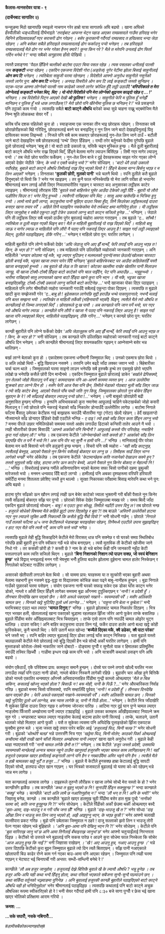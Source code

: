 **कैलास-मानसरोवर यात्रा - ९**

**(दार्चेनबाट सागातिर २)**

फन्सुङमा मिठो खानापछि रमाइलो नाचगान गरेर हाम्रो यात्रा सागातर्फ अघि बढ्यो ।
खाना अघिको हँस्यौलीको धङ्धञीलाई दीर्घभाइले *'तराईबाट आफन्त भेट्न पहाड आएका
रामप्रसादले गाउँमा हरिदाइ भनेर चिनिने हरिप्रसादकहाँ गएर सरासरी ढोग गरेछन् । बसेर
कुराकानी गर्दैगर्दा रामप्रसाद त हरिप्रसाद भन्दा जेठा रहेछन् । अनि बसेका सबैले हरिदाइले
रामप्रसादलाई ढोग फर्काउनु पर्‍यो भनेछन् । तब हरिदाइले रामप्रसादलाई मैले ढोग गर भनेर
गरेका हैनन् क्यारे ! कुन्त किन गरे ? मैले त मरेपनि उनलाई ढोग फिर्ता गर्दिन भनेथे रे !\'*
भन्दा सबैको अनुहारमा हाँसो पोखियो ।

त्यस्तै प्रसङ्गमा *'पैदल हिँडिने चल्तीको बाटोमा एउटा चिया पसल रहेछ । त्यस पसलका
धनीलाई पाल्सी नाम **कङ्कटी** भन्दा रहेछन् । एकदिन एकजना विदेशी गोरा (अङ्ग्रेज)
पुगेर पेटीमा झोला बिसाई साहुनीलाई **ओन कप टि** भनेछन् । त्यतिबेला साहुजी घरमा
रहेनछन् । विदेशीले आफ्नो अनुरोध साहुनीले नसुनेको जस्तो लागेर पुन: **ओन कप टि** भनेछन् ।
अनपढ विचरीले ओन कप टि लाई कङ्कटी जस्तो सुनिछन् । पटक-पटक आफ्ना लोग्नेको पाल्सी
नाम काढेको जस्तो लागेर क्रोधित हुँदै लट्ठी उठाउँदै **'वरिपरिकाले त मेरा लोग्नेलाई
कङ्कटी भनेका थिए, थिए । यो मोरो विदेशीले पनि मेरा लोग्नेको क्षुद्रनाम काढ्दो रहेछ ए
\... !\'** भनिछन् । तब विदेशीले पिट्न आएको देखी **ओ फुलिस !** भनेछन् । साहुनीले
फेरि म पुलिस हुँ भनेझैँ मानिछन् र पुलिस हुँ भन्ने धाक लगाउँछस् !? मेरो छोरो पनि खैरेनीमा
पुलिस छ भनिछन् रे !\'* भन्ने प्रसङ्गले पनि ठट्टाको काम गर्‍यो । त्यसपछि सबैले **बाटो
काट्ने औषधि** बारेको कथा सुन्ने चाहना राख्नु भएबमोजिम मैले निम्न श्रुति लोककथा सेयर गरेँ
।

करिब पाँच दशक पहिलेको कुरा हो । स्याङ्जामा एक जनाका तीन भाइ छोराहरू रहेछन् ।
तिनताका सबै छोराछोरीहरूको बिहे गरिदिनु, छोराहरूलाई बस्ने घर बनाइदिनु र नुन लिन
जाने बाटो देखाइदिनुलाई पितृ दायित्वका रूपमा लिइन्थ्यो । निजले पनि सबै काम सकाएर
छोराहरूलाई नुन-तेल लिन जाने ठाउँ - बटौली जाने बाटो देखाइदिन सबै छोराहरूलाई
\'पन्थे\' लिएर हिँडेछन् । राम्दी तरेर बर्तुनको फेदीमा पुगेपछि बुढाले ठूलो छोरालाई भनेछन्
\'बाबु हो ! यो बाटो ठाडै उकालो छ, यत्तिकै चढ्न मुस्किल हुन्छ । मैले ठूली बुहारीलाई
बाटो काट्ने औषधि भनेर राख्न दिएको थिएँ, हिँड्ने बेलामा मागेर ल्याउन बिर्सिएछ । तिमी
गएर मागेर ल्याउनु पर्‍यो ।\' तब जेठो छोरा घरतिर फर्केछन् । नुन-तेल लिन बाजे र दुई
देवरहरूसाथ साइत गरेर गएका लोग्ने आएको देखेर जेठीले *\'किन, के भयो र एक्लै फर्कनु भयो
?\'* भनेर सोधिछन् । *'बाटो धेरै ठाडो उकालो पर्दोरहेछ, बुबाले बाटो काट्ने औषधि
तिमीलाई राख्न दिनु भएको थियो रे ! हिँड्ने बेलामा माग्न बिर्सनु भएछ र म लिन आएको\'*
भनेछन् । तिनताका **\'कुलकी छोरी, मुलको पानी**\' भन्ने चलनै थियो । रपनि ठूलीले कतै
बुढाले दिनुभएको पो थियो कि ? भनेर गम खाइछन् । तर कुनै फाल ननिस्केपछि यो मेरा लागि
परीक्षा हो भन्ठानेर श्रीमानलाई बस्न लगाई आँसी लिएर नियालाघारीतिर गइछन् र चारवटा
कद अनुसारका लट्ठीहरू काटेर ल्याइछन् । श्रीमानलाई लौराहरू दिँदै *\'बुवाले यसो बाहिरफेर
घुमेर आउँदा टेकेको लट्ठी दिँदै - बुहारी यो लौरो पल्हीतिर सिउर त ! भनेर दिनु हुन्थ्यो ।
त्यसैगरी राखिएका पनि थिए । सासु आमा खसेपछि म भित्रिया हुनु पर्‍यो । लामो माघे झरी
लाग्दा, कट्कुरोमा पानी चुहिएर दाउरा चिसा हुँदा, तिनै सिउरेका लट्ठीहरूलाई दाउरा
बनाएर खाना तयार परेँ । अहिले तिनै पठाइदिन नसकेकोमा मेरो तर्फबाट क्षमा मागिदिनु
होला । यी लट्ठीहरू लिएर जानुहोस् र सबैले एकुन्टा लट्ठी टेकेर उकालो लाग्नु बाटो काट्न
सजिलो हुनेछ \...\'* भनिछन् । जेठाले पनि ती लट्ठीहरू लिएर सबै भएको ठाउँमा पुगेर
बुवालाई व्यहोरा अवगत गराएछन् । तब बुढाले *\'ए\... साँच्चै ! त्यतिबेला त ठूली माइत
गएकी थिइन् बरा ! मैले त माहिली बुहारीलाई पो राख्न दिएको थिएँ । माहिलो बाबु जाऊ
र मागेर ल्याऊ त माहिलीले पनि लौरी नै पठाए पनि नकराई लिएर आउनु है ! साइत गर्दा
लट्ठी ल्याइएको थिएन, ठूलीले पठाइदिइछन्, ठीकै गरिन् \...\'* भनेछन् र माहिलो छोरा
पुन: घरतिर लागेछन् ।

माहिली बुहारीले पनि लोग्ने फर्केको देखेर *\'अघि जेठाजू पनि आए झैँ मान्थेँ, फेरि तपाइँ पनि
आउनु भएछ त ! किन, के भएर हो ?\'* भनी सोधिछन् । तब माहिलाले पनि उल्लिखितै
व्यहोराको जानकारी गराएछन् । अनि माहिलीले *'भण्डार कोठामा गई मकै, भट्ट ल्याएर
भुटिछन् र मलमलको पुरानो/सफा छेउलो/खोलका चारवटा झोली बनाई मकै, भट्टका खाजा तयार
पारेर दिँदै भनिछन् \'बुवाले बाहिरफेरबाट घर आउँदा कहिलेकाहिँ यस्तै खाजा बनाइएको हुन्थ्यो
। तब बुवाले खै लेऊ त ति खाजा ! कोटका खल्तीमा राखेर खेततिर पानी मिलाउन जान्छु, यी
खाजा टोक्दै-टोक्दै हिँड्दा बाटो काटेको पनि चाल पाइँदैन, पेट पनि अघाउँछ \...
भन्नुहुन्थ्यो । भारीमा राखिएको सातु लगायतको खाना बाटो हिँड्दा खाने कुरा पनि भएन ।
यी मकै, भट्टका खाजा बनाइदिएकीछु; टोक्दै-टोक्दै उकालो लाग्नु सजिलै बाटो काटिनेछ
\...\'* भन्दै खाजाका पोका दिएर पठाइछन् । माहिलाले पनि लगेर श्रीमतीको व्यहोरा
जानकारी गराउँदै सबैलाई एकुन्टा पोका दिएछन् । त्यसपछि त बुढाले खाटी कुरा सम्झेजस्तै गरेर
*\'ए\...बाबु हो ! बुढेसकाल लागेपछि सुद्दी हराउँछ भन्थे पाकापुरानाले; नभन्दै मलाई पनि
बल्ल सम्झना भयो । त्यतिखेर त माहिली तर्केकी (महिनावारी भएकी) थिइन्, त्यसैले मैले त्यो
औषधि त कान्छीलाई पो जिम्मा लगाएको थिएँ । छोराहरूले दु:ख पायौ । अब कान्छाले पनि
जान पर्ने भयो, घर गएर त्यो औषधि मागेर ल्याऊ । कान्छीले पनि लौरी र खाजा नै पठाए
पनि नकराई लिएर आउनु है ! साइत गर्दा खाजा पनि ल्याइएको थिएन, माहिलीले
पठाइदिइछन्, ठीकै गरिन् \...\'* भनेछन् र कान्छो छोरा पुन: घरतिर लागेछन् ।

कान्छी बुहारीले पनि लोग्ने फर्केको देखेर *\'अघि जेठाजूहरू पनि आए झैँ मान्थेँ, फेरि तपाइँ
पनि आउनु भएछ त ! किन, के भएर हो ?\'* भनी सोधिछन् । तब कान्छले पनि उल्लिखित
व्यहोराको जानकारी गराई बाटो काट्ने औषधि दिन भनेछन् । अनि कान्छीले श्रीमानलाई
लिएर शयनकक्षतिर गइछन् र आम्नेसाम्ने बसेर भन्न थालिछन् -

बर्खा लाग्ने बेलाको कुरा हो । एकादेशमा एकजना धनीमानी जिम्मुवाल थिए । उनको एकमात्र
छोरा थियो । उ अलि लठेब्रो थियो - बुद्धि खियाउन नसक्ने । तरपनि उमेर बढ्दै जाँदा
लक्का जवान भयो । बिहेबारीका चर्चा चल्न थाले । जिम्मुवालको घरमा साइनो लाउन भनेपछि
सबै हुरुक्कै हुन्थे तर एकमुखे छोरो भएपनि लठेब्रो छ भनेपछि कसैले छोरी दिन मान्दैनथे । एकदिन
जिम्मुवाल बुढाले छोरालाई डाकेर *\'बर्खाले ढेपिसक्यो, नुन तेलको जोहो मिलाउनु पर्ने बाबु
! कामदारहरू पनि आ-आफ्नै काममा व्यस्त छन् । आज उल्लेरीमा शुक्रबारे हाट लाग्ने दिन हो ।
मसँग फेरि आज पैसा पनि छैन, तिमीले भेडाको गोठबाट मुली साँढ लिएर जाऊ र त्यो साँढ
काटेर बेच्नु, आएको पैसाले पाँच पाथी जति नुन किन्नु, जिम्मुवालका छोराले नुन बोकेर हिँड्न
सुहाएन के रे ! त्यै साँढलाई बोकाएर ल्याउनु पर्‍यो छोरा !\...\'* भनेछन् । धनी बाबुको
छोराछोरी बढी अनुशासित हुन्छन् भनिन्छ । हुनपनि अभिभावकको कुरा नमानेमा आफूलाई चाहिने
पकेटखर्चको जोहो कसरी मिलाउनु र ! त्यो छोराले पनि नकराई भेडाको साँढ निकालेर
डोर्‍याउँदै उल्लेरीतिर लागेछ । बाटोमा निगाले फाँटमा बैँसालु उमेरका केटीहरू गाई बाख्राहरू
चराउँदै चौतारीमा गट्टा (गोटा) खेल्दै रहेछन् । हेर्दै खाइलाग्दो नौजवानले साँढ डोर्‍याएर
हिँडेको देखी एउटीले भनिछ - *ए दाइ ! त्यो हाम्रो साँढ लिएर कता हिँड्न लाग्नु भयो ?*
मनमा पीरले उछार नमिलिरहेको समयमा यस्तो आक्षेप लगाउँदा ढिटाको कन्सिरी तातेर आउने नै
भयो । त्यही चौतारीको छेउमा बिसाउँदै *\'आफ्नो अर्काको पनि चिन्दैनौ ? आफूलाई कस्तो
पीर परिरहेछ; नचाहिने कुरा गर्दा रहेछन् लौ !\'* भनेछ । तब एकजना केटीले
*\'लोग्नेमान्छेको जातै कस्तो हो ? आर्काको साँढ लिन पाएपछि पीर त पर्ने नै भयो नि !
अरू पनि पीर भए सुनौँ न हामी पनि \...!\'* भनिछ । मानिसलाई पीर परेका बेलामा मन
कतै बिसायो भने पनि हलुङ्गो हुन्छ भन्छन् । विचरो पनि सबै व्यहोरा - *\'यही साँढ
काट्नुछ, त्यसैलाई बेच्नुछ, आएको पैसाले नुन किनेर यसैलाई बोकाएर घर लग्नु छ । तिमीहरू साढँ
लिएर भाग्न लागेको भन्छौ\'* भनेर ओकेलेछ । तब एकजना केटीले *\'केटामान्छेहरू कति नजानेको
देखाउन सक्ने हुन् ? तस्तो भुतुल्लो साँढ रहेछ, हाटमा लगेर ऊन काटेर बेच्यो, आउने पैसाले नुन
किनेर बोकाए त भैहाल्यो नि ! \...\'* भनिछ । विचरोलाई प्रचण्ड गर्मीले असिनापासिन
भएको बेलामा सफा चिसो पानीको दहमा डुबुल्की मारेजस्तो भयो । मनमन धन्यवाद दिँदै बाटो
लाग्यो । हामीलाई पनि अबका दृश्यहरूमा वरिपरि हरियाली समेटिँदा मनमा शितलता
प्रवेशिए जस्तै हुन थाल्यो । सुरक्षा निकायका परीक्षामा बिसाइ मारेपनि कथा भने पुन: अघि
बढ्यो ।

हाटमा पुगेर साँढको ऊन खौरन लगाई त्यही ऊन बेचेर काटेको ज्याला भुक्तानी गरी बाँकी
पैसाले नुन किनेर त्यसै साँढलाई बोकाएर साँझ घर पुग्यो । छोराको विवेक देखेर जिम्मुवालबा
मख्ख परे । समय बित्दै जाँदा एकदिन बुढाले छोरालाई सोध्छन् - *बाबु ! म एउटा कुरा
सोध्छु, तिमीले नढाँटी उत्तर दिनु ल !* तब छोराले भन्छ - *हजुरले सोधेको विषयमा मैले
कहिले झुटो उत्तर दिएकोछु र बुवा ?!* तब बाउले *\'अस्तिनै उल्लेरीको हाटमा गएर नुन
ल्याउने जुक्ति आफैँ निकाल्यौ कि कसैले बुद्धि पैँचो दियो ?\'* भनी सोधनी गर्छन् । छोराले
*'निगाले गाउँ तलको फाँटमा ४/५ जना केटीहरूले भेडाबाख्रा चराइरहेका रहेछन्, तिनैमध्ये
एउटीले उपाय सुझाइदिइन् र हाट गएर मैले पनि त्यसै गरेँ, काम पनि फत्ते भयो\'* भनेछ ।

त्यसपछि बुढाले तेही बुद्धि सिकाइदिने केटीले मेरो विरासत् धान्न पनि सक्नेछ र यो घरको
समग्र स्थितिबोध गरेपछि हाम्री बुहारी हुन पनि स्वीकार गर्छे भन्ने सोच बनाएछन् । त्यसै
मुताविक ती केटीको खोजीमा जाने निधो गरे । तर कसकी छोरी हो ? कस्ती छे ? नाम के हो
भन्ने बारेमा केही पनि जानकारी नहुँदा केटी पत्तालगाउने काम त्यत्ति सजिलो थिएन । बुढाले
**\'बिना निशानको निशान त्यो पाउन सक्छ, जो स्वयं बेनिशान हुन्छ\'** भन्ने विद्वात्
भनाइलाई मनन गरी भेषभुषा भनौँ हुलिया बदलेर झोलामा दुईमाना चामल हालेर निस्केछन् र
निगालेको फाँटबाट गाउँतिर लागेछन् ।

असारको खेतीपाती लगाउने बेला थियो । सो याममा प्राय: घरहरूमा या त सुत्कोरी भएका
बुहारी अथवा मेलामा सहभागी हुन नसक्ने वृद्ध-वृद्धा वा विद्यालयमा कोचिङ कक्षा पढ्ने
बाबु-नानीहरू हुन्छन् । बुढा निगाले गाउँको पुछारको घरमा पसेछन् । संयोग एकजना नानी
घरको सफाइ सकेर एक डोका घाँस काट्न भनेर डोको, नाम्लो र आँसी लिएर हिँड्नै लागेका
समयमा बुढा आँगनमा टुपुल्किएछन् र *\'नानी ! म प्रदेशी हुँ । तीनचार दिनदेखि खान पाएको
छैन । फेरि अरूले पकाएको नखाने - स्वयम्पाकी परेँ । मसँग अलिकति चामल छन् । यिनको खट्टे
भुटिदिए ठूलो धर्म लाग्नेछ \...\'* भनेछन् । *\'पाहुना पनि बेला न कुबेला !\'* भन्दै
घरभित्रबाट एउटा थल ल्याएर **\'चामल दिनुस् !\'** भनिछ । बुढाले झोलाबाट चामल
निकालेर दिएछन् । भित्र गएर भरखर हली, खेतालालाई खाना पकाएको चुल्हामा रहलपहल
झिँजा जोरेर आगो फुकेर ताप्के बसालिछ । बुढाले पिँडीमा बसेर आँखिझ्यालबाट भित्र चियाएछन्
। ताप्के एसो तात्न पनि नपाउँदै चामल ओइरेर भुट्न थालिछ । दाउरा सकिए ! अनि बाहिर
कट्कुरामा दाउरा लिन गई, फर्केर दाउरा हालेर आगो बल्दा खट्टे कोही फुरिसकेका, कुनै चामलै
थिए । फेरि उतार्ने थाल खोज्दा **\'बज्यैले दिएका मकै, क्वै डढेका, क्वै पाटा परेका\'**
भने जस्तै भए । रपनि बाहिर ल्याएर बुढालाई दिएर ढोका लगाई घाँस काट्न निस्किछ । यता
बुढाले यस्तो चालढालकी केटीले मेरो छोरालाई त्यो बुद्धि दिएकी हैन भन्ने सोच्दै अर्को
घरतिर लागेछन् । हामी पनि मुस्ताङको कोरोला-लेक्चे नाकातिर जाने दोबाटो - दोङ्वामा
पुग्यौँ र सुनौलो याक र हिमालका प्रतिमू्र्तिमा रमाउँदै तस्विर खिच्यौँ । गाडीमा इन्धन
राख्ने काम पनि भयो । अनि यात्रासँगै कथाको प्रसङ्ग पनि अघि बढ्यो ।

संयोग एकैठाउँ, एकै परिवेशमा प्राय: कामकुरा समानै हुन्छन् । दोस्रो घर पस्ने तगारो खोल्दै
घरतिर नजर लगाउँदा त्यहाँ पनि एउटा नानी डोको, नाम्लो बोकेर निस्कनै लागेकी रहिछे ।
बुढासँग चार आँखा हुने बित्तिकै डोको नाम्लो एकातिर थन्क्याएर आँगनमै अभिवादनसहित
पिँडीमा गुन्द्री काम्लो ओच्छ्याएर *\'मैले त चिन्न सकिन, कसलाई खोज्नु भएको होला ?
बिसाऊँ न ! बरू मोही, पानी के पिऊँ ?\...\'* भनेर औपचारिकता निर्वाह गरिछ । बुढाको
मनमा चिसो पसिसक्यो, रपनि सम्हालिँदै पूर्ववत् *\'नानी ! म प्रदेशी हुँ । तीनचार
दिनदेखि खान पाएको छैन । फेरि अरूले पकाएको नखाने-स्वयम्पाकी परेँ । मसँग अलिकति चामल
छन् । यिनको खट्टे भुटिदिए ठूलो धर्म लाग्नेछ, बरू प्यास लागेकै छ, पानी नै पिऊँ
होला\...\'* भनेछन् । केटीले भित्र जाँदाखेरि नै सुकेका झिँजा दाउरा लिएर गइछ र अगेनामा
जोरजार पारिछ । आटिमा गएर दुई घान पुग्ने चामल ल्याएर नाङ्लोमा फिँजारी अम्खोरामा
पानी ल्याएर टक्र्याइदिई । बुढाले उसका कामहरू आँखीझ्यालबाट नियाल्ने क्रम सुरु गरे ।
भण्डारबाट चामल ल्याएर नाङ्लोमा केलाई बाटामा हालेर पानी सित्याई । ताप्के, चलाउने,
उतार्ने थालको जोहो मिलाएर आगो फुकी । यसै त सुकेका त्यसमा पनि अघिदेखि पुत्ताइरहेको
झिँजा एकपटक फुक्दैमा हुरुरु बले । भुजा जस्ता खट्टे तयार पारेर बाहिर आई *\'हजुरलाई घिउ,
चिनी चल्छ ?\'* भनेर सोधनी गरी । बुढाको *\'थोत्थोरै चल्छ\'* भन्ने उत्तरसँगै भित्र गएर
*\'खट्टेमा घिउ, चिनी मोलेर; काठको पिर्का ओच्छ्याई कचौरामा मोही राखी खाने चाँजो
मिलाएर अम्खोरामा पानी ल्याएर\'* खाना खाने अनुरोध गरी । बुढाले केही थाहा नपाएजस्तै
गरी *\'नानी चामल लगेकै छैनौ त !?\'* भनेछन् । तब केटीले *\'हजुर जस्तो प्रदेशी,
उसमाथि स्वयम्पाकी मान्छेलाई अन्यत्र चामल नहुने ठाउँमा खानुपर्दा हजुरसँग भएका चामल काम
लागिहाल्छन् नि ! यहाँ हजुरले एकछाक खाएर हामीलाई कङ्गाली लाग्ने पनि हैन र नख्वाउँदैमा
अमिर भइने पनि हैन । त्यसैले मैले त हाम्रै चामलका खट्टे भुटेँ त हजुर \...!\'* भनिछ ।
बुढाले यै केटीले हुनसक्छ हाम्रा केटालाई बुद्धि सापटी दिएको सोच्दै, हातपाउ धोएर खान
गएछन् । घर भित्रको सजावटले बुढालाई यो घरमा को-को रहेछन् भन्ने जान्न मन लागेछ ।

यता कान्छालाई अत्यास लागेछ । दाइहरूले तुरुन्तै लौरीहरू र खाजा लगेथे सोच्दै मेरा यस्तो के
हो ? भनेर कान्छीसँग झर्केछ । तब कान्छीले *\'कथा त बुझ्नु भएको छ नि ! सुनाउँदै हिँड्न
सक्नुहुन्छ ?\'* भन्दा कान्छाले *\'सक्छु\'* भनेछ । कान्छीले *\'बाटो अलि लामै छ
नआत्तिनुहोस् न !\'* भन्दा *\'लौ भन् त नि ! अनि के भयो?\'* भनेर जिज्ञासु बनेछ,
कान्छो । तब कान्छीले \'बुढाले खाएर हातमुख चुठी पिँढीमा बसेर हात मुख पुच्दै *\'नानीको
घरमा को, कति जना हुनुहुन्छ नि ?!\'* भनेर सोधेछन् । केटीले पिँढीको अर्को छेउमा थर्की
ओच्छ्याएर बस्दै *\'बुवा-आमा, दाइ-भाउजू र म गरी पाँच जना छौँ\'* भनिछ । बुढाले
*\'दाइ-भाउजू खै त ?\'* भनेर सोध्दा *\'दाइ आँखा लिन र भाउजू रूप लिन जानु भएको हो,
अझै आइपुग्नु भएन, के भएछ कुन्नी !\'* भनेर आफ्नो चलाखी पाल्सीपारा प्रकट गरिछ । बुढो
पनि उबेलाका जिम्मुवाल न ठहरे ! दाजू सल्लाको झरो लिन र भाउजू तोरी पेल्न गएका रहेछन्
भन्ने बुझिहाले । *\'अनि बुवा-आमा पनि देखिनु भएन नि ?!\'* भनेर सोधेछन् । केटीले पनि
*\'बुवा मारिराख्न जानु भा\'छ अनि आमा तिनैलाई बँचाइराख्न जानुभा\'छ\'* भनेर आफ्नो
चतुर्‍याइँलाई निरन्तरता दिइछ । केटीको यो उत्तरले भने बुढालाई पनि सकस पारेछ र आउने
कुरा सोधेमा फाल निस्केला कि सोचेर *\'आज आउनु हुन्छ कि नाइँ ?\'* भनी जिज्ञासा राखेछन्
*। \'खै ! आए आउनु हुन्न, नआए आउनु हुन्छ ।\'* भन्ने उत्तर दिएपछि केटीको कुरा बुझ्न
जिम्मुवाल बुढाले त्यो दिन त्यतै बिताएछन् । साँझ पानी नआएकाले खोलापारी बिउ काढेर
रोप्ने काम गर्न गएका बाउ-आमा पनि आएका रहेछन् । जिम्मुवाल पनि त्यही घरमा गएछन् र
भेटघाट भई चिनापर्ची गरी अन्तत: सम्धी-सम्धिनी बनेथे रे !\'

कान्छीले *\'लौ अब हजुर जानुहोस् । हजुरलाई देख्ने बित्तिकै बुवाले खै के ल्यायौ औषधि ? भन्नु
हुनेछ । तब हजुर अघि-अघि यही कथा भन्दै हिँड्नु होला, कथा रसिलो भएकाले सबैजना
सुन्दै-सुन्दै पछ्याउने छन् । कथा सकिँदा वर्तुनको भञ्ज्याङमा पुगिनेछ । अनि बुवालाई हजुरकी
कान्छी बुहारीले पठाइदिएको बाटो काट्ने औषधि यही हो भनिदिनुहोला\'* भनेर श्रीमानलाई
पठाइदिइछ । त्यसपछि कथालाई पनि बाटो काट्ने अचुक औषधिका रूपमा स्वीकारिएको हो रे !
भनी सेयर गर्दैगर्दा हामी पनि ८:३० बजे सागा पुग्यौँ र फ्रेस भई खाना खाएर भोलिको
प्रतिक्षामा आराम गरियो ।

**क्रमश: \...**

**\...सके सपारौँ, नसके नबिगारौँ\...**

*#हामीसबैकोकल्याणहवोस्#*
